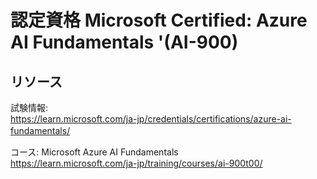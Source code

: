# 認定資格 Microsoft Certified: Azure AI Fundamentals '(AI-900)
## リソース
試験情報:  
https://learn.microsoft.com/ja-jp/credentials/certifications/azure-ai-fundamentals/  　　

 コース: Microsoft Azure AI Fundamentals  
	https://learn.microsoft.com/ja-jp/training/courses/ai-900t00/
